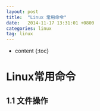 ```yaml
---
layout: post
title:  "Linux 常用命令"
date:   2014-11-17 13:31:01 +0800
categories: linux
tag: linux
---
```


* content
{:toc}


# Linux常用命令


## 1.1 文件操作

